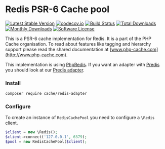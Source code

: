 # Redis PSR-6 Cache pool 
[![Latest Stable Version](https://poser.pugx.org/cache/redis-adapter/v/stable)](https://packagist.org/packages/cache/redis-adapter) [![codecov.io](https://codecov.io/github/php-cache/redis-adapter/coverage.svg?branch=master)](https://codecov.io/github/php-cache/redis-adapter?branch=master) [![Build Status](https://travis-ci.org/php-cache/redis-adapter.svg?branch=master)](https://travis-ci.org/php-cache/redis-adapter) [![Total Downloads](https://poser.pugx.org/cache/redis-adapter/downloads)](https://packagist.org/packages/cache/redis-adapter)  [![Monthly Downloads](https://poser.pugx.org/cache/redis-adapter/d/monthly.png)](https://packagist.org/packages/cache/redis-adapter) [![Software License](https://img.shields.io/badge/license-MIT-brightgreen.svg?style=flat-square)](LICENSE)

This is a PSR-6 cache implementation for Redis. It is a part of the PHP Cache organisation. To read about 
features like tagging and hierarchy support please read the shared documentation at [www.php-cache.com](http://www.php-cache.com). 

This implementation is using [PhpRedis](https://github.com/phpredis/phpredis). If you want an adapter with 
[Predis](https://github.com/nrk/predis) you should look at our [Predis adapter](https://github.com/php-cache/predis-adapter). 

### Install

```bash
composer require cache/redis-adapter
```

### Configure

To create an instance of `RedisCachePool` you need to configure a `\Redis` client. 

```php
$client = new \Redis();
$client->connect('127.0.0.1', 6379);
$pool = new RedisCachePool($client);
```